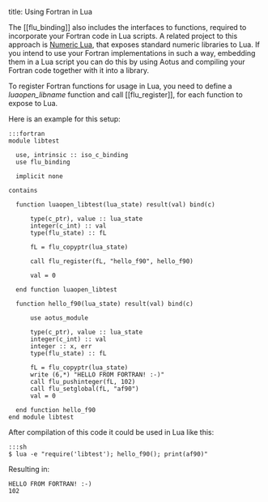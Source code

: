 title: Using Fortran in Lua

The [[flu_binding]] also includes the interfaces to functions, required to
incorporate your Fortran code in Lua scripts.
A related project to this approach is
[Numeric Lua](http://numlua.luaforge.net/), that exposes standard numeric
libraries to Lua.
If you intend to use your Fortran implementations in such a way, embedding them
in a Lua script you can do this by using Aotus and compiling your Fortran code
together with it into a library.

To register Fortran functions for usage in Lua, you need to define a
*luaopen_libname* function and call [[flu_register]], for each function to
expose to Lua.

Here is an example for this setup:

    :::fortran
    module libtest
    
      use, intrinsic :: iso_c_binding
      use flu_binding
    
      implicit none
    
    contains
    
      function luaopen_libtest(lua_state) result(val) bind(c)
    
          type(c_ptr), value :: lua_state
          integer(c_int) :: val
          type(flu_state) :: fL
    
          fL = flu_copyptr(lua_state)
    
          call flu_register(fL, "hello_f90", hello_f90)
    
          val = 0
    
      end function luaopen_libtest
    
      function hello_f90(lua_state) result(val) bind(c)
    
          use aotus_module
    
          type(c_ptr), value :: lua_state
          integer(c_int) :: val
          integer :: x, err
          type(flu_state) :: fL
    
          fL = flu_copyptr(lua_state)
          write (6,*) "HELLO FROM FORTRAN! :-)"
          call flu_pushinteger(fL, 102)
          call flu_setglobal(fL, "af90")
          val = 0
    
      end function hello_f90
    end module libtest

After compilation of this code it could be used in Lua like this:

    :::sh
    $ lua -e "require('libtest'); hello_f90(); print(af90)"

Resulting in:

    HELLO FROM FORTRAN! :-)
    102
